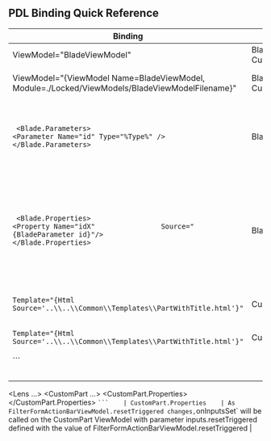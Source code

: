 
## PDL Binding Quick Reference


| Binding | Applies To  | Notes | 
| ------- | ----------  | ----- |
| ViewModel="BladeViewModel" | Blade, CustomPart | Binds to filename `BladeViewModel.ts` and class name `BladeViewModel`. | 
| ViewModel="{ViewModel Name=BladeViewModel, Module=./Locked/ViewModels/BladeViewModelFilename}" | Blade, CustomPart    | Binds to `BladeViewModel` defined within `BladeViewModelFilename.ts` located at path `./Locked/ViewModels/` |
| <pre>  `<Blade.Parameters>` `<Parameter Name="id" Type="%Type%" />` `</Blade.Parameters>` </pre>  |  Blade.Parameters    | Blade.Parameters is used to define a collection of Parameter elements that define the parameters the blade is required to receive from the caller. %Type% may be any of the following values {Key, NewEditScope, Output, Supplemental} | <a href="portalfx-blades-parameters.md"> - more detail</a>|
| <pre> `<Blade.Properties>` `<Property Name="idX"                Source="{BladeParameter id}"/> ` `</Blade.Properties>`  </pre> |  Blade.Properties    | Blade parameters defined within `Blade.Parameters` can be sent to the blade `ViewModel` by using  a `Blade.Property` collection of `Property` elements that are bound to a Source BladeParameter.  In this example the blade `ViewModel` `onInputsSet` method `inputs` parameter will have a property `inputs.idX` that contains the value of the supplied `BladeParameter` with name id <a href="portalfx-blades-properties.md">- more detail |
   | `Template="{Html Source='..\\..\\Common\\Templates\\PartWithTitle.html'}"`    | CustomPart    | Defines a html template for CustomPart located at relative path .\\..\\Common\\Templates\\PartWithTitle.html |
   | `Template="{Html Source='..\\..\\Common\\Templates\\PartWithTitle.html'}"` | CustomPart    | Defines a html template for CustomPart located at relative path .\\..\\Common\\Templates\\PartWithTitle.html |
  |   ```  <pre>
<Lens ...>
  <CustomPart ...>
    <CustomPart.Properties>
       <Property Name="resetTriggered" 
 	Source="{ActionBarProperty resetTriggered}" />
    </CustomPart.Properties>
  </CustomPart>
</Lens>
<ActionBar Name="FilterFormActionBar"
       ActionBarKind="Generic"
       ViewModel="FilterFormActionBarViewModel">
</ActionBar>`
```    | CustomPart.Properties    | As FilterFormActionBarViewModel.resetTriggered changes, `onInputsSet` will be called on the CustomPart ViewModel with parameter inputs.resetTriggered defined with the value of FilterFormActionBarViewModel.resetTriggered |


